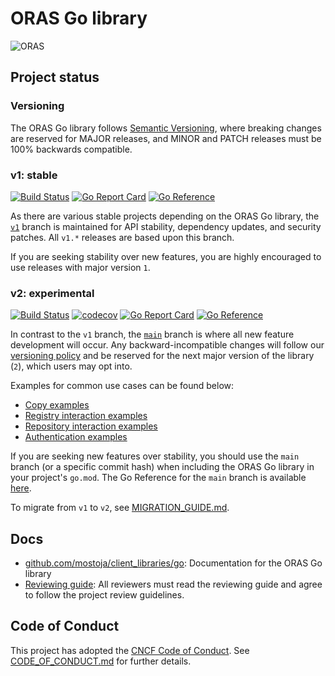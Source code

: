 # ORAS Go library

![ORAS](https://github.com/oras-project/oras-www/raw/main/docs/assets/images/oras.png)

## Project status
### Versioning

The ORAS Go library follows [Semantic Versioning](https://semver.org/), where breaking changes are reserved for MAJOR releases, and MINOR and PATCH releases must be 100% backwards compatible.

### v1: stable

[![Build Status](https://github.com/oras-project/oras-go/actions/workflows/build.yml/badge.svg?event=push&branch=v1)](https://github.com/oras-project/oras-go/actions/workflows/build.yml?query=workflow%3Abuild+event%3Apush+branch%3Av1)
[![Go Report Card](https://goreportcard.com/badge/github.com/mostoja/oras-go)](https://goreportcard.com/report/github.com/mostoja/oras-go)
[![Go Reference](https://pkg.go.dev/badge/github.com/mostoja/oras-go.svg)](https://pkg.go.dev/github.com/mostoja/oras-go)

As there are various stable projects depending on the ORAS Go library, the
[`v1`](https://github.com/oras-project/oras-go/tree/v1) branch
is maintained for API stability, dependency updates, and security patches.
All `v1.*` releases are based upon this branch.

If you are seeking stability over new features, you are highly encouraged
to use releases with major version `1`.

### v2: experimental

[![Build Status](https://github.com/oras-project/oras-go/actions/workflows/build.yml/badge.svg?event=push&branch=main)](https://github.com/oras-project/oras-go/actions/workflows/build.yml?query=workflow%3Abuild+event%3Apush+branch%3Amain)
[![codecov](https://codecov.io/gh/oras-project/oras-go/branch/main/graph/badge.svg)](https://codecov.io/gh/oras-project/oras-go)
[![Go Report Card](https://goreportcard.com/badge/github.com/mostoja/oras-go/v2)](https://goreportcard.com/report/github.com/mostoja/oras-go/v2)
[![Go Reference](https://pkg.go.dev/badge/github.com/mostoja/oras-go/v2.svg)](https://pkg.go.dev/github.com/mostoja/oras-go/v2)

In contrast to the `v1` branch, the
[`main`](https://github.com/oras-project/oras-go/tree/main) branch
is where all new feature development will occur.
Any backward-incompatible changes will follow our [versioning policy](#versioning) and be reserved for the next major version of the library (`2`), which users may opt into.

Examples for common use cases can be found below:

- [Copy examples](https://pkg.go.dev/github.com/mostoja/oras-go/v2#pkg-examples)
- [Registry interaction examples](https://pkg.go.dev/github.com/mostoja/oras-go/v2/registry#pkg-examples)
- [Repository interaction examples](https://pkg.go.dev/github.com/mostoja/oras-go/v2/registry/remote#pkg-examples)
- [Authentication examples](https://pkg.go.dev/github.com/mostoja/oras-go/v2/registry/remote/auth#pkg-examples)

If you are seeking new features over stability, you should use the
`main` branch (or a specific commit hash) when including the ORAS
Go library in your project's `go.mod`.
The Go Reference for the `main` branch is available [here](https://pkg.go.dev/github.com/mostoja/oras-go/v2@main).

To migrate from `v1` to `v2`, see [MIGRATION_GUIDE.md](./MIGRATION_GUIDE.md).

## Docs

- [github.com/mostoja/client_libraries/go](https://github.com/mostoja/client_libraries/go/): Documentation for the ORAS Go library
- [Reviewing guide](https://github.com/oras-project/community/blob/main/REVIEWING.md): All reviewers must read the reviewing guide and agree to follow the project review guidelines.

## Code of Conduct

This project has adopted the [CNCF Code of Conduct](https://github.com/cncf/foundation/blob/master/code-of-conduct.md). See [CODE_OF_CONDUCT.md](CODE_OF_CONDUCT.md) for further details.
